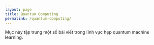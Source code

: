 ```yaml
---
layout: page
title: Quantum Computing
permalink: /quantum-computing/
---
```


Mục này tập trung một số bài viết trong lĩnh vực hẹp quantum machine learning.
